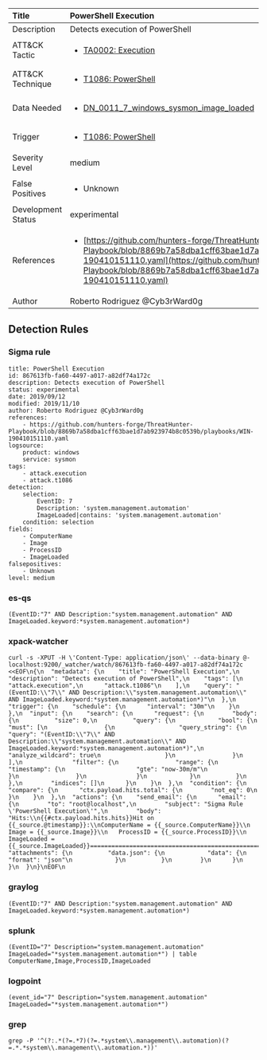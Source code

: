| Title                | PowerShell Execution                                                                                                                                                 |
|:---------------------|:------------------------------------------------------------------------------------------------------------------------------------------------------------|
| Description          | Detects execution of PowerShell                                                                                                                                           |
| ATT&amp;CK Tactic    |  <ul><li>[TA0002: Execution](https://attack.mitre.org/tactics/TA0002)</li></ul>  |
| ATT&amp;CK Technique | <ul><li>[T1086: PowerShell](https://attack.mitre.org/techniques/T1086)</li></ul>  |
| Data Needed          | <ul><li>[DN_0011_7_windows_sysmon_image_loaded](../Data_Needed/DN_0011_7_windows_sysmon_image_loaded.md)</li></ul>  |
| Trigger              | <ul><li>[T1086: PowerShell](../Triggers/T1086.md)</li></ul>  |
| Severity Level       | medium |
| False Positives      | <ul><li>Unknown</li></ul>  |
| Development Status   | experimental |
| References           | <ul><li>[https://github.com/hunters-forge/ThreatHunter-Playbook/blob/8869b7a58dba1cff63bae1d7ab923974b8c0539b/playbooks/WIN-190410151110.yaml](https://github.com/hunters-forge/ThreatHunter-Playbook/blob/8869b7a58dba1cff63bae1d7ab923974b8c0539b/playbooks/WIN-190410151110.yaml)</li></ul>  |
| Author               | Roberto Rodriguez @Cyb3rWard0g |


## Detection Rules

### Sigma rule

```
title: PowerShell Execution
id: 867613fb-fa60-4497-a017-a82df74a172c
description: Detects execution of PowerShell
status: experimental
date: 2019/09/12
modified: 2019/11/10
author: Roberto Rodriguez @Cyb3rWard0g
references:
    - https://github.com/hunters-forge/ThreatHunter-Playbook/blob/8869b7a58dba1cff63bae1d7ab923974b8c0539b/playbooks/WIN-190410151110.yaml
logsource:
    product: windows
    service: sysmon
tags:
    - attack.execution
    - attack.t1086
detection:
    selection: 
        EventID: 7
        Description: 'system.management.automation'
        ImageLoaded|contains: 'system.management.automation'
    condition: selection
fields:
    - ComputerName
    - Image
    - ProcessID
    - ImageLoaded
falsepositives:
    - Unknown
level: medium

```





### es-qs
    
```
(EventID:"7" AND Description:"system.management.automation" AND ImageLoaded.keyword:*system.management.automation*)
```


### xpack-watcher
    
```
curl -s -XPUT -H \'Content-Type: application/json\' --data-binary @- localhost:9200/_watcher/watch/867613fb-fa60-4497-a017-a82df74a172c <<EOF\n{\n  "metadata": {\n    "title": "PowerShell Execution",\n    "description": "Detects execution of PowerShell",\n    "tags": [\n      "attack.execution",\n      "attack.t1086"\n    ],\n    "query": "(EventID:\\"7\\" AND Description:\\"system.management.automation\\" AND ImageLoaded.keyword:*system.management.automation*)"\n  },\n  "trigger": {\n    "schedule": {\n      "interval": "30m"\n    }\n  },\n  "input": {\n    "search": {\n      "request": {\n        "body": {\n          "size": 0,\n          "query": {\n            "bool": {\n              "must": [\n                {\n                  "query_string": {\n                    "query": "(EventID:\\"7\\" AND Description:\\"system.management.automation\\" AND ImageLoaded.keyword:*system.management.automation*)",\n                    "analyze_wildcard": true\n                  }\n                }\n              ],\n              "filter": {\n                "range": {\n                  "timestamp": {\n                    "gte": "now-30m/m"\n                  }\n                }\n              }\n            }\n          }\n        },\n        "indices": []\n      }\n    }\n  },\n  "condition": {\n    "compare": {\n      "ctx.payload.hits.total": {\n        "not_eq": 0\n      }\n    }\n  },\n  "actions": {\n    "send_email": {\n      "email": {\n        "to": "root@localhost",\n        "subject": "Sigma Rule \'PowerShell Execution\'",\n        "body": "Hits:\\n{{#ctx.payload.hits.hits}}Hit on {{_source.@timestamp}}:\\nComputerName = {{_source.ComputerName}}\\n       Image = {{_source.Image}}\\n   ProcessID = {{_source.ProcessID}}\\n ImageLoaded = {{_source.ImageLoaded}}================================================================================\\n{{/ctx.payload.hits.hits}}",\n        "attachments": {\n          "data.json": {\n            "data": {\n              "format": "json"\n            }\n          }\n        }\n      }\n    }\n  }\n}\nEOF\n
```


### graylog
    
```
(EventID:"7" AND Description:"system.management.automation" AND ImageLoaded.keyword:*system.management.automation*)
```


### splunk
    
```
(EventID="7" Description="system.management.automation" ImageLoaded="*system.management.automation*") | table ComputerName,Image,ProcessID,ImageLoaded
```


### logpoint
    
```
(event_id="7" Description="system.management.automation" ImageLoaded="*system.management.automation*")
```


### grep
    
```
grep -P '^(?:.*(?=.*7)(?=.*system\\.management\\.automation)(?=.*.*system\\.management\\.automation.*))'
```




